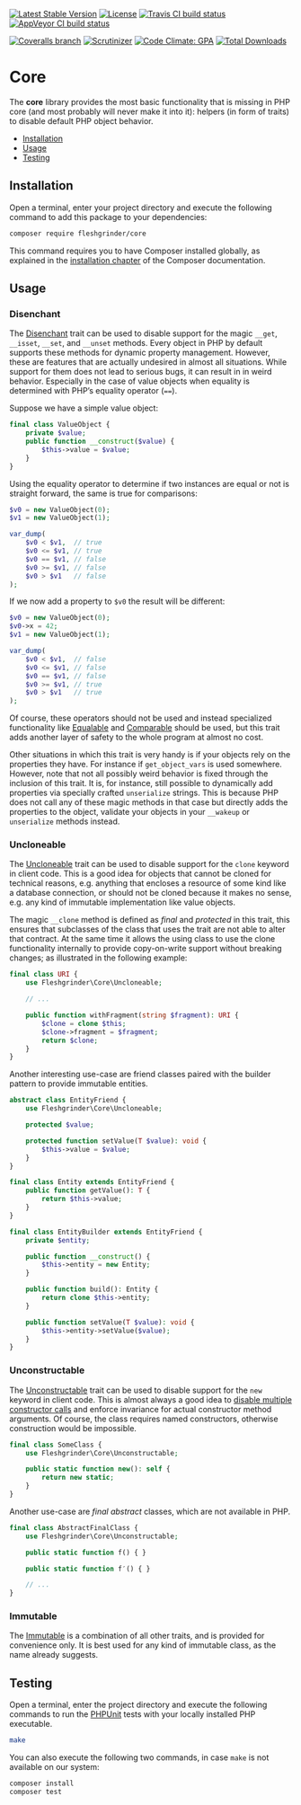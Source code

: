 [![Latest Stable Version](https://poser.pugx.org/fleshgrinder/core/v/stable)](https://packagist.org/packages/fleshgrinder/core)
[![License](https://poser.pugx.org/fleshgrinder/core/license)](https://packagist.org/packages/fleshgrinder/core)
[![Travis CI build status](https://img.shields.io/travis/Fleshgrinder/php-core.svg)](https://travis-ci.org/Fleshgrinder/php-core)
[![AppVeyor CI build status](https://ci.appveyor.com/api/projects/status/u5fbfnf7m3ws8l1b/branch/master?svg=true)](https://ci.appveyor.com/project/Fleshgrinder/php-core/branch/master)

[![Coveralls branch](https://img.shields.io/coveralls/Fleshgrinder/php-core/master.svg)](https://coveralls.io/github/Fleshgrinder/php-core)
[![Scrutinizer](https://img.shields.io/scrutinizer/g/Fleshgrinder/php-core.svg)](https://scrutinizer-ci.com/g/Fleshgrinder/php-core/)
[![Code Climate: GPA](https://img.shields.io/codeclimate/github/Fleshgrinder/php-core.svg)](https://codeclimate.com/github/Fleshgrinder/php-core)
[![Total Downloads](https://poser.pugx.org/fleshgrinder/core/downloads)](https://packagist.org/packages/fleshgrinder/core)
# Core
The **core** library provides the most basic functionality that is missing in
 PHP core (and most probably will never make it into it): helpers (in form of
 traits) to disable default PHP object behavior.

- [Installation](#installation)
- [Usage](#usage)
- [Testing](#testing)

## Installation
Open a terminal, enter your project directory and execute the following command
 to add this package to your dependencies:

```bash
composer require fleshgrinder/core
```

This command requires you to have Composer installed globally, as explained in
 the [installation chapter](https://getcomposer.org/doc/00-intro.md) of the
 Composer documentation.

## Usage
### Disenchant
The [Disenchant](src/Disenchant.php) trait can be used to disable support for
 the magic `__get`, `__isset`, `__set`, and `__unset` methods. Every object in
 PHP by default supports these methods for dynamic property management. However,
 these are features that are actually undesired in almost all situations. While
 support for them does not lead to serious bugs, it can result in in weird
 behavior. Especially in the case of value objects when equality is determined
 with PHP’s equality operator (`==`).

Suppose we have a simple value object:

```php
final class ValueObject {
    private $value;
    public function __construct($value) {
        $this->value = $value;
    }
}
```

Using the equality operator to determine if two instances are equal or not is
 straight forward, the same is true for comparisons:

```php
$v0 = new ValueObject(0);
$v1 = new ValueObject(1);

var_dump(
    $v0 < $v1,  // true
    $v0 <= $v1, // true
    $v0 == $v1, // false
    $v0 >= $v1, // false
    $v0 > $v1   // false
);
```

If we now add a property to `$v0` the result will be different:

```php
$v0 = new ValueObject(0);
$v0->x = 42;
$v1 = new ValueObject(1);

var_dump(
    $v0 < $v1,  // false
    $v0 <= $v1, // false
    $v0 == $v1, // false
    $v0 >= $v1, // true
    $v0 > $v1   // true
);
```

Of course, these operators should not be used and instead specialized
 functionality like [Equalable](https://github.com/fleshgrinder/php-equalable)
 and [Comparable](https://github.com/fleshgrinder/php-comparable) should be
 used, but this trait adds another layer of safety to the whole program at
 almost no cost.

Other situations in which this trait is very handy is if your objects rely on
 the properties they have. For instance if `get_object_vars` is used somewhere.
 However, note that not all possibly weird behavior is fixed through the
 inclusion of this trait. It is, for instance, still possible to dynamically
 add properties via specially crafted `unserialize` strings. This is because
 PHP does not call any of these magic methods in that case but directly adds
 the properties to the object, validate your objects in your `__wakeup` or
 `unserialize` methods instead.

### Uncloneable
The [Uncloneable](src/Uncloneable.php) trait can be used to disable support for
 the `clone` keyword in client code. This is a good idea for objects that
 cannot be cloned for technical reasons, e.g. anything that encloses a
 resource of some kind like a database connection, or should not be cloned
 because it makes no sense, e.g. any kind of immutable implementation like
 value objects.

The magic `__clone` method is defined as _final_ and _protected_ in this trait,
 this ensures that subclasses of the class that uses the trait are not able to
 alter that contract. At the same time it allows the using class to use the
 clone functionality internally to provide copy-on-write support without
 breaking changes; as illustrated in the following example:

```php
final class URI {
    use Fleshgrinder\Core\Uncloneable;

    // ...

    public function withFragment(string $fragment): URI {
        $clone = clone $this;
        $clone->fragment = $fragment;
        return $clone;
    }
}
```

Another interesting use-case are friend classes paired with the builder pattern
 to provide immutable entities.

```php
abstract class EntityFriend {
    use Fleshgrinder\Core\Uncloneable;

    protected $value;

    protected function setValue(T $value): void {
        $this->value = $value;
    }
}

final class Entity extends EntityFriend {
    public function getValue(): T {
        return $this->value;
    }
}

final class EntityBuilder extends EntityFriend {
    private $entity;

    public function __construct() {
        $this->entity = new Entity;
    }

    public function build(): Entity {
        return clone $this->entity;
    }

    public function setValue(T $value): void {
        $this->entity->setValue($value);
    }
}
```

### Unconstructable
The [Unconstructable](src/Unconstructable.php) trait can be used to disable
 support for the `new` keyword in client code. This is almost always a good
 idea to [disable multiple constructor calls](https://wiki.php.net/rfc/disallow-multiple-constructor-calls)
 and enforce invariance for actual constructor method arguments. Of course, the
 class requires named constructors, otherwise construction would be impossible.

```php
final class SomeClass {
    use Fleshgrinder\Core\Unconstructable;

    public static function new(): self {
        return new static;
    }
}
```

Another use-case are _final abstract_ classes, which are not available in PHP.

```php
final class AbstractFinalClass {
    use Fleshgrinder\Core\Unconstructable;

    public static function f() { }

    public static function f′() { }

    // ...
}
```

### Immutable
The [Immutable](src/Immutable.php) is a combination of all other traits, and
 is provided for convenience only. It is best used for any kind of immutable
 class, as the name already suggests.

## Testing
Open a terminal, enter the project directory and execute the following commands
 to run the [PHPUnit](https://phpunit.de/) tests with your locally installed
 PHP executable.

```bash
make
```

You can also execute the following two commands, in case `make` is not
 available on our system:

```bash
composer install
composer test
```
